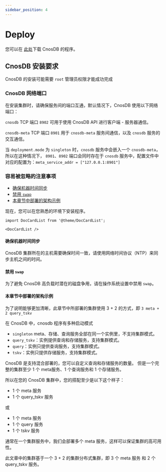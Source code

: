```yaml
---
sidebar_position: 4
---
```


# Deploy

您可以在 [此处](https://cn.cnosdb.com/download/)下载 CnosDB 的程序。

## CnosDB 安装要求

CnosDB 的安装可能需要 `root` 管理员权限才能成功完成

### CnosDB 网络端口

在安装集群时，请确保服务间的端口互通，默认情况下，CnosDB 使用以下网络端口：

`cnosdb` TCP 端口 `8902` 可用于使用 CnosDB API 进行客户端 - 服务器通信。

`cnosdb-meta` TCP 端口 `8901` 用于 `cnosdb-meta` 服务间通信，以及 `cnosdb` 服务的交互通信。

当 `deployment.mode` 为 `singleton` 时，`cnosdb` 服务中会嵌入一个 `cnosdb-meta`，所以在这种情况下， `8901`、`8902` 端口会同时存在于 `cnosdb` 服务中，配置文件中对应的配置为：`meta_service_addr = ["127.0.0.1:8901"]`

### 容易被忽略的注意事项

- [确保机器时间同步](#确保机器时间同步)
- [禁用 `swap`](#禁用-swap)
- [本章节中部署的架构示例](#本章节中部署的架构示例)

现在，您可以在您熟悉的环境下安装程序。

```mdx-code-block
import DocCardList from '@theme/DocCardList';

<DocCardList />
```

#### 确保机器时间同步

CnosDB 集群所在的主机需要确保时间一致，请使用网络时间协议（NTP）来同步主机之间的时间。

#### 禁用 `swap`

为了避免 CnosDB 高负载时潜在的磁盘争用，请在操作系统设置中禁用 `swap`。

#### 本章节中部署的架构示例

为了说明能够更加清晰，此章节中所部署的集群使用 3 + 2 的方式，即 `3 meta + 2 query_tskv`

在 CnosDB 中，cnosdb 程序有多种启动模式

- `singleton` meta、存储、查询服务全部在同一个实例里，不支持集群模式。
- `query_tskv`：实例提供查询和存储服务，支持集群模式。
- `query`：实例只提供查询服务，支持集群模式。
- `tskv`：实例只提供存储服务，支持集群模式。

CnosDB 是支持混合部署的，您可以自定义查询和存储服务的数量。
但是一个完整的集群至少 1 个 meta服务、1 个查询服务和 1 个存储服务。

所以在您的 CnosDB 集群中，您的搭配至少是以下这个样子：

- 1 个 meta 服务
- 1 个 query_tskv 服务

或

- 1 个 meta 服务
- 1 个 query 服务
- 1 个 tskv 服务

通常在一个集群服务中，我们会部署多个 meta 服务，这样可以保证集群的高可用性。

此文章中的集群基于一个 3 + 2 的集群分布式集群，即 3 个 meta 服务 和 2 个 query_tskv 服务。
